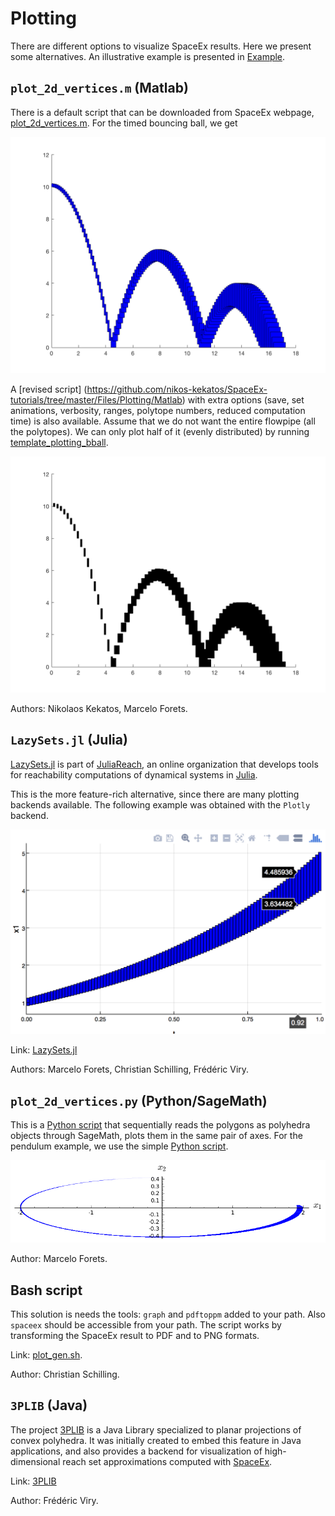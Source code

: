 # Plotting

There are different options to visualize SpaceEx results. Here we present some
alternatives. An illustrative example is presented in
[Example](https://nikos-kekatos.github.io/SpaceEx-tutorials/example/).

## `plot_2d_vertices.m` (Matlab)

There is a default script that can be downloaded from SpaceEx webpage,
[plot\_2d\_vertices.m](http://spaceex.imag.fr/sites/default/files/downloads/plot_2d_vertices.m). For the timed bouncing ball, we get 

![assets/bball_timed_original.png](assets/bball_timed_original.png)


A [revised script] (https://github.com/nikos-kekatos/SpaceEx-tutorials/tree/master/Files/Plotting/Matlab) with extra options (save, set animations, verbosity, ranges, polytope numbers, reduced computation time) is also available. Assume that we do not want the entire flowpipe (all the polytopes). We can only plot half of it (evenly distributed) by running [template\_plotting\_bball](https://github.com/nikos-kekatos/SpaceEx-tutorials/blob/master/Files/Plotting/MATLAB/examples/Bouncing_Ball/plotting_template_bball.m).

![assets/bball_timed_modified_2.png](assets/bball_timed_modified_2.png)

Authors: Nikolaos Kekatos, Marcelo Forets.

## `LazySets.jl` (Julia)

[LazySets.jl](https://github.com/juliareach/LazySets.jl) is part of [JuliaReach](https://github.com/juliareach), an online
organization that develops tools for reachability computations of dynamical systems in [Julia](https://julialang.org/).

This is the more feature-rich alternative, since there are many plotting backends
available. The following example was obtained with the `Plotly` backend.

![assets/plot_plotly.png](assets/plot_plotly.png)

Link: [LazySets.jl](https://juliareach.github.io/LazySets.jl/latest/)

Authors: Marcelo Forets, Christian Schilling, Frédéric Viry.

## `plot_2d_vertices.py` (Python/SageMath)

This is a [Python script](https://github.com/nikos-kekatos/SpaceEx-tutorials/blob/master/Files/Plotting/Sage/plot_polygons_sage.ipynb) that sequentially reads the polygons as polyhedra objects
through SageMath, plots them in the same pair of axes. For the pendulum example, we use the simple [Python script](https://github.com/nikos-kekatos/SpaceEx-tutorials/blob/master/Files/Plotting/Sage/Example/plot_polygons_sage.ipynb).

![assets/sage.png](assets/sage.png)

Author: Marcelo Forets.

## Bash script

This solution is needs the tools: `graph` and `pdftoppm` added to your path.
Also `spaceex` should be accessible from your path. The script works by transforming
the SpaceEx result to PDF and to PNG formats. 

Link: [plot_gen.sh](https://github.com/JuliaReach/ReachabilityBenchmarks/blob/master/models/SLICOT/iss/spaceex.sh). 

Author: Christian Schilling. 


## `3PLIB` (Java)

The project [3PLIB](https://3plib.wordpress.com/) is a Java Library specialized
to planar projections of convex polyhedra. It was initially created to embed this feature
in Java applications, and also provides a backend for visualization of high-dimensional
reach set approximations computed with [SpaceEx](http://spaceex.imag.fr/).

Link: [3PLIB](https://3plib.wordpress.com/)

Author: Frédéric Viry.

